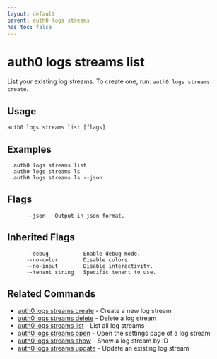 ```yaml
---
layout: default
parent: auth0 logs streams
has_toc: false
---
```

# auth0 logs streams list

List your existing log streams. To create one, run: `auth0 logs streams create`.

## Usage
```
auth0 logs streams list [flags]
```

## Examples

```
  auth0 logs streams list
  auth0 logs streams ls
  auth0 logs streams ls --json
```


## Flags

```
      --json   Output in json format.
```


## Inherited Flags

```
      --debug           Enable debug mode.
      --no-color        Disable colors.
      --no-input        Disable interactivity.
      --tenant string   Specific tenant to use.
```


## Related Commands

- [auth0 logs streams create](auth0_logs_streams_create.md) - Create a new log stream
- [auth0 logs streams delete](auth0_logs_streams_delete.md) - Delete a log stream
- [auth0 logs streams list](auth0_logs_streams_list.md) - List all log streams
- [auth0 logs streams open](auth0_logs_streams_open.md) - Open the settings page of a log stream
- [auth0 logs streams show](auth0_logs_streams_show.md) - Show a log stream by ID
- [auth0 logs streams update](auth0_logs_streams_update.md) - Update an existing log stream


